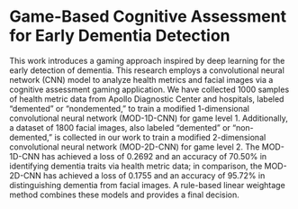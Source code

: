 # Game-Based Cognitive Assessment for Early Dementia Detection

This work introduces a gaming approach inspired by deep learning for the early detection of dementia. This research employs a convolutional neural network (CNN) model to analyze health metrics and facial images via a cognitive assessment gaming application. We have collected 1000 samples of health metric data from Apollo Diagnostic Center and hospitals, labeled “demented” or “nondemented,” to train a modified 1-dimensional convolutional neural network (MOD-1D-CNN) for game level 1. Additionally, a dataset of 1800 facial images, also labeled  “demented” or “non-demented,” is collected in our work to train a modified 2-dimensional convolutional neural network (MOD-2D-CNN) for game level 2. The MOD-1D-CNN has achieved a loss of 0.2692 and an accuracy of 70.50% in identifying dementia traits via health metric data; in comparison, the MOD-2D-CNN has achieved a loss of 0.1755 and an accuracy of 95.72% in distinguishing dementia from facial images. A rule-based linear weightage method combines these models and provides a final decision.
